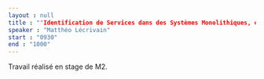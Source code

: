 ```yaml
---
layout : null
title : ""Identification de Services dans des Systèmes Monolithiques, en Préparation à la Migration vers une Architecture Microservices."
speaker : "Matthéo Lécrivain"
start : "0930"
end : "1000"
---
```


Travail réalisé en stage de M2.